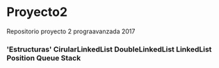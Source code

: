# Proyecto2
Repositorio proyecto 2 prograavanzada 2017
<h3>'Estructuras'
CirularLinkedList
DoubleLinkedList
LinkedList
Position
Queue
Stack


